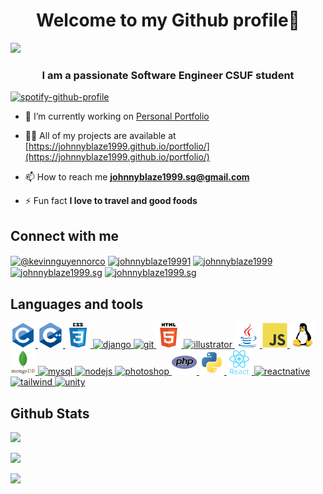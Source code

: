 <h1 align="center">Welcome to my Github profile👋</h1>
<p><img src="https://github.com/johnnyblaze1999/johnnyblaze1999/assets/12011322/b56d5855-083d-4ea1-a165-59db0c15b887"/></p>
<h3 align="center">I am a passionate Software Engineer CSUF student</h3>


[![spotify-github-profile](https://spotify-github-profile.vercel.app/api/view?uid=johnnyblaaze1999&cover_image=true&theme=novatorem&show_offline=false&background_color=121212&interchange=false&bar_color=00ffff&bar_color_cover=false)](https://github.com/kittinan/spotify-github-profile)

- 🔭 I’m currently working on [Personal Portfolio](https://github.com/johnnyblaze1999/portfolio)

- 👨‍💻 All of my projects are available at [https://johnnyblaze1999.github.io/portfolio/](https://johnnyblaze1999.github.io/portfolio/)

- 📫 How to reach me **johnnyblaze1999.sg@gmail.com**

- ⚡ Fun fact **I love to travel and good foods**

## Connect with me
<p align="left">
<a href="https://linkedin.com/in/kevinnguyennorco" target="blank"><img align="center" src="https://raw.githubusercontent.com/rahuldkjain/github-profile-readme-generator/master/src/images/icons/Social/linked-in-alt.svg" alt="@kevinnguyennorco" height="30" width="40" /></a>
<a href="https://www.hackerrank.com/johnnyblaze19991" target="blank"><img align="center" src="https://raw.githubusercontent.com/rahuldkjain/github-profile-readme-generator/master/src/images/icons/Social/hackerrank.svg" alt="johnnyblaze19991" height="30" width="40" /></a>
<a href="https://www.leetcode.com/johnnyblaze1999" target="blank"><img align="center" src="https://raw.githubusercontent.com/rahuldkjain/github-profile-readme-generator/master/src/images/icons/Social/leet-code.svg" alt="johnnyblaze1999" height="30" width="40" /></a>
<a href="mailto:johnnyblaze1999.sg@gmail.com" target="blank"><img align="center" src="https://upload.wikimedia.org/wikipedia/commons/7/7e/Gmail_icon_%282020%29.svg" alt="johnnyblaze1999.sg" height="30" width="40" /></a>
<a href="https://discord.com/users/151481550163279872" target="blank"><img align="center" src="https://www.svgrepo.com/show/353655/discord-icon.svg" alt="johnnyblaze1999.sg" height="30" width="40" /></a>
</p>

## Languages and tools
<p align="left"> <a href="https://www.cprogramming.com/" target="_blank" rel="noreferrer"> <img src="https://raw.githubusercontent.com/devicons/devicon/master/icons/c/c-original.svg" alt="c" width="40" height="40"/> </a> <a href="https://www.w3schools.com/cpp/" target="_blank" rel="noreferrer"> <img src="https://raw.githubusercontent.com/devicons/devicon/master/icons/cplusplus/cplusplus-original.svg" alt="cplusplus" width="40" height="40"/> </a> <a href="https://www.w3schools.com/css/" target="_blank" rel="noreferrer"> <img src="https://raw.githubusercontent.com/devicons/devicon/master/icons/css3/css3-original-wordmark.svg" alt="css3" width="40" height="40"/> </a> <a href="https://www.djangoproject.com/" target="_blank" rel="noreferrer"> <img src="https://cdn.worldvectorlogo.com/logos/django.svg" alt="django" width="40" height="40"/> </a> <a href="https://git-scm.com/" target="_blank" rel="noreferrer"> <img src="https://www.vectorlogo.zone/logos/git-scm/git-scm-icon.svg" alt="git" width="40" height="40"/> </a> <a href="https://www.w3.org/html/" target="_blank" rel="noreferrer"> <img src="https://raw.githubusercontent.com/devicons/devicon/master/icons/html5/html5-original-wordmark.svg" alt="html5" width="40" height="40"/> </a> <a href="https://www.adobe.com/in/products/illustrator.html" target="_blank" rel="noreferrer"> <img src="https://www.vectorlogo.zone/logos/adobe_illustrator/adobe_illustrator-icon.svg" alt="illustrator" width="40" height="40"/> </a> <a href="https://www.java.com" target="_blank" rel="noreferrer"> <img src="https://raw.githubusercontent.com/devicons/devicon/master/icons/java/java-original.svg" alt="java" width="40" height="40"/> </a> <a href="https://developer.mozilla.org/en-US/docs/Web/JavaScript" target="_blank" rel="noreferrer"> <img src="https://raw.githubusercontent.com/devicons/devicon/master/icons/javascript/javascript-original.svg" alt="javascript" width="40" height="40"/> </a> <a href="https://www.linux.org/" target="_blank" rel="noreferrer"> <img src="https://raw.githubusercontent.com/devicons/devicon/master/icons/linux/linux-original.svg" alt="linux" width="40" height="40"/> </a> <a href="https://www.mongodb.com/" target="_blank" rel="noreferrer"> <img src="https://raw.githubusercontent.com/devicons/devicon/master/icons/mongodb/mongodb-original-wordmark.svg" alt="mongodb" width="40" height="40"/> </a> <a href="https://www.mysql.com/" target="_blank" rel="noreferrer"> <img src="https://www.freepnglogos.com/uploads/logo-mysql-png/logo-mysql-development-mysql-logo-code-icon-9.png" alt="mysql" width="40" height="40"/> </a> <a href="https://nodejs.org" target="_blank" rel="noreferrer"> <img src="https://cdn-icons-png.flaticon.com/512/5968/5968322.png" alt="nodejs" width="40" height="40"/> </a> <a href="https://www.photoshop.com/en" target="_blank" rel="noreferrer"> <img src="https://upload.wikimedia.org/wikipedia/commons/thumb/a/af/Adobe_Photoshop_CC_icon.svg/512px-Adobe_Photoshop_CC_icon.svg.png?20200616073617" alt="photoshop" width="40" height="40"/> </a> <a href="https://www.php.net" target="_blank" rel="noreferrer"> <img src="https://raw.githubusercontent.com/devicons/devicon/master/icons/php/php-original.svg" alt="php" width="40" height="40"/> </a> <a href="https://www.python.org" target="_blank" rel="noreferrer"> <img src="https://raw.githubusercontent.com/devicons/devicon/master/icons/python/python-original.svg" alt="python" width="40" height="40"/> </a> <a href="https://reactjs.org/" target="_blank" rel="noreferrer"> <img src="https://raw.githubusercontent.com/devicons/devicon/master/icons/react/react-original-wordmark.svg" alt="react" width="40" height="40"/> </a> <a href="https://reactnative.dev/" target="_blank" rel="noreferrer"> <img src="https://reactnative.dev/img/header_logo.svg" alt="reactnative" width="40" height="40"/> </a> <a href="https://tailwindcss.com/" target="_blank" rel="noreferrer"> <img src="https://www.vectorlogo.zone/logos/tailwindcss/tailwindcss-icon.svg" alt="tailwind" width="40" height="40"/> </a> <a href="https://unity.com/" target="_blank" rel="noreferrer"> <img src="https://www.svgrepo.com/show/331626/unity.svg" alt="unity" width="40" height="40"/> </a> </p>

## Github Stats
<p><img src="https://github-readme-stats.vercel.app/api?username=johnnyblaze1999&show_icons=true&locale=en&theme=nightowl" /></p>
<p><img src="https://streak-stats.demolab.com/?user=johnnyblaze1999&theme=nightowl" /></p>
<p><img src="https://github-readme-stats.vercel.app/api/top-langs?username=johnnyblaze1999&show_icons=true&locale=en&layout=compact&theme=nightowl"/></p>
